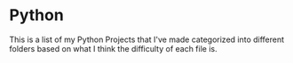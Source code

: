 # Python
This is a list of my Python Projects that I've made categorized into different folders based on what I think the difficulty of
each file is.
